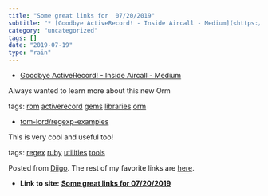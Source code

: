 ```yaml
---
title: "Some great links for  07/20/2019"
subtitle: "* [Goodbye ActiveRecord! - Inside Aircall - Medium](<https://medium.com/inside-aircall/goodbye-activ..."
category: "uncategorized"
tags: []
date: "2019-07-19"
type: "rain"
---
```

* [Goodbye ActiveRecord! - Inside Aircall - Medium](<https://medium.com/inside-aircall/goodbye-activerecord-e61ce894ed48>)

Always wanted to learn more about this new Orm

tags: [rom](<https://www.diigo.com/user/pitosalas/rom>)
[activerecord](<https://www.diigo.com/user/pitosalas/activerecord>)
[gems](<https://www.diigo.com/user/pitosalas/gems>)
[libraries](<https://www.diigo.com/user/pitosalas/libraries>)
[orm](<https://www.diigo.com/user/pitosalas/orm>)

  * [tom-lord/regexp-examples](<https://github.com/tom-lord/regexp-examples>)

This is very cool and useful too!

tags: [regex](<https://www.diigo.com/user/pitosalas/regex>)
[ruby](<https://www.diigo.com/user/pitosalas/ruby>)
[utilities](<https://www.diigo.com/user/pitosalas/utilities>)
[tools](<https://www.diigo.com/user/pitosalas/tools>)

Posted from [Diigo](<https://www.diigo.com>). The rest of my favorite links
are [here](<https://www.diigo.com/user/pitosalas>).


* **Link to site:** **[Some great links for  07/20/2019](None)**